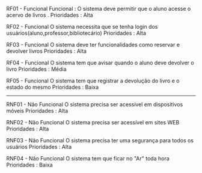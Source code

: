 RF01 - Funcional
Funcional : O sistema deve permitir que o aluno acesse o acervo de livros . 
Prioridades : Alta

RF02 - Funcional
O sistema necessita que se tenha login dos usuários(aluno,professor,bibliotecário)
Prioridades : Alta

RF03 - Funcional
O sistema deve ter funcionalidades como reservar e devolver livros 
Prioridades : Alta

RF04 - Funcional
O sistema tem que avisar quando o aluno deve devolver o livro 
Prioridades : Média

RF05 - Funcional
O sistema tem que registrar a devolução do livro e o estado do mesmo
Prioridades : Baixa

------------------------------------------------------------------------------

RNF01 - Não Funcional
O sistema precisa ser acessível em dispositivos móveis
Prioridades : Alta

RNF02 - Não Funcional
O sistema precisa ser acessível em sites WEB
Prioridades : Alta

RNF03 - Não Funcional
O sistema precisa ter uma segurança para todos os usuários
Prioridades : Alta

RNF04 - Não Funcional
O sistema tem que ficar no "Ar" toda hora
Prioridades : Baixa
